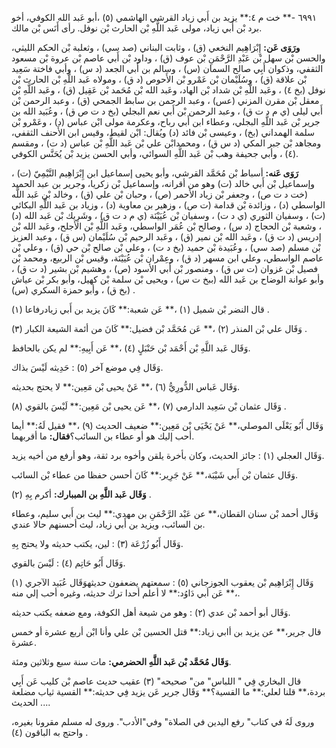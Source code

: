 ٦٩٩١ -** خت م ٤:** يزيد بن أَبي زياد القرشي الهاشمي (٥) ،أبو عَبد الله الكوفي، أخو برد بْن أَبي زياد، مولى عَبد اللَّهِ بْن الحارث بْن نوفل. رأى أَنَس بْن مالك.

**ورَوَى عَن:** إِبْرَاهِيم النخعي (ق) ، وثابت البناني (صد سي) ، وثعلبة بْن الحكم الليثي، والحسن بْن سهل بْن عَبْدِ الرَّحْمَنِ بْن عوف (ق) ، وداود بْن أَبي عاصم بْن عروة بْن مسعود الثقفي، وذكوان أَبِي صالح السمان (س) ، وسالم بن أَبي الجعد (د س) ، وأبي فاختة سَعِيد بْن علاقة (ق) ، وسُلَيْمان بْن عَمْرو بْن الأَحوص (د ق) ، ومولاه عَبد اللَّهِ بْن الحارث بْن نوفل (بخ ٤) ، وعَبد اللَّهِ بْن شداد بْن الهاد، وعَبد الله بْن مُحَمد بْن عَقِيل (ق) ، وعَبد اللَّهِ بْن معقل بْن مقرن المزني (عس) ، وعبد الرحمن بن سابط الجمحي (ق) ، وعبد الرحمن بْن أَبي ليلى (ي م د ت ق) ، وعبد الرحمن بْن أَبي نعم البجلي (بخ د ت ص ق) ، وعُبَيد الله بن جرير بْن عَبد اللَّهِ البجلي، وعطاء ابن أَبي رباح، وعكرمة مولى ابْن عباس (د) ، وعَمْرو بْن سلمة الهمداني (بخ) ، وعيسى بْن فائد (د) ويُقال: ابْن لقيط، وقيس ابن الأَحنف الثقفي، ومجاهد بْن جبر المكي (د س ق) ، ومحمدابْن علي بْن عَبد اللَّهِ بْن عباس (د ت) ، ومقسم (٤) ، وأبي جحيفة وهب بْن عَبد اللَّهِ السوائي، وأبي الحسن يزيد بْن يُحَنَّس الكوفي.

**رَوَى عَنه:** أسباط بْن مُحَمَّد القرشي، وأبو يحيى إسماعيل ابن إِبْرَاهِيم التَّيْمِيّ (ت) ، وإسماعيل بْن أَبي خالد (ت) وهو من أقرانه، وإسماعيل بْن زكريا، وجرير بن عبد الحميد (خت د ت ص) ، وجعفر بْن زياد الأحمر (ص) ، وحبان بْن علي (ق) ، وخالد بْن عَبد اللَّه الواسطي (د) ، وزائدة بْن قدامة (ت ص) ، وزهير بن معاوية (د) ، وزياد بن عَبد اللَّهِ البكائي (ت) ، وسفيان الثوري (ي د ت) ، وسفيان بْن عُيَيْنَة (ي م د ت ق) ، وشَرِيك بْن عَبد الله (د) ، وشعبة بْن الحجاج (د س) ، وصالح بْن عُمَر الواسطي، وعَبد اللَّهِ بْن الأجلح، وعَبد الله بْن إدريس (د ت ق) ، وعَبد الله بْن نمير (ق) ، وعَبد الرحيم بْن سُلَيْمان (س ق) ، وعبد العزيز بْن مسلم (صد سي) ، وعُبَيدة بْن حميد (بخ د ت) ، وعلي بْن صالح بْن حي (ق) ، وعلي بْن عاصم الواسطي، وعلي ابن مسهر (د ق) ، وعِمْران بْن عُيَيْنَة، وقيس بْن الربيع، ومحمد بْن فصيل بْن غزوان (ت س ق) ، ومنصور بْن أَبي الأسود (ص) ، وهشيم بْن بشير (د ت ق) ، وأبو عوانة الوضاح بن عَبد الله (ببخ ت س) ، ويحيى بْن سلمة بْن كهيل، وأبو بكر بْن عياش (بخ ق) ، وأبو حمزة السكري (س) .

قال النضر بْن شميل (١) ،** عَن شعبة:** كَانَ يزيد بن أَبي زيادرفاعا (١) .

وَقَال علي بْن المنذر (٢) ،** عَن مُحَمَّد بْن فضيل:** كَانَ من أئمة الشيعة الكبار (٣) .

وَقَال عَبد اللَّهِ بْن أَحْمَد بْن حَنْبَلٍ (٤) ،** عَن أَبِيهِ:** لم يكن بالحافظ.

وَقَال فِي موضع آخر (٥) : حَدِيثه لَيْسَ بذاك.

وَقَال عَباس الدُّورِيُّ (٦) ،** عَنْ يحيى بْن مَعِين:** لا يحتج بحديثه.

وَقَال عثمان بْن سَعِيد الدارمي (٧) ،** عَن يحيى بْن مَعِين:** لَيْسَ بالقوي (٨) .

وَقَال أَبُو يَعْلَى الموصلي،** عَنْ يَحْيَى بْن مَعِين:** ضعيف الحديث (٩) ،** فقيل لَهُ:** أيما أحب إليك هو أو عطاء بن السائب؟**فقال:** ما أقربهما.

وَقَال العجلي (١) : جائز الحديث، وكان بأخرة يلقن وأخوه برد ثقة، وهو أرفع من أخيه يزيد.

وَقَال عثمان بْن أَبي شَيْبَة،** عَنْ جَرِير:** كَانَ أحسن حفظا من عطاء بْن السائب.

**وَقَال عَبد اللَّهِ بن المببارك:** أكرم بِهِ (٢) .

وَقَال أحمد بْن سنان القطان،** عن عَبْد الرَّحْمَنِ بن مهدي:** ليث بن أَبي سليم، وعطاء بن السائب، ويزيد بن أَبي زياد، ليث أحسنهم حالا عندي.

وَقَال أَبُو زُرْعَة (٣) : لين، يكتب حديثه ولا يحتج بِهِ.

وَقَال أَبُو حَاتِم (٤) : لَيْسَ بالقوي.

وَقَال إِبْرَاهِيم بْن يعقوب الجوزجاني (٥) : سمعتهم يضعفون حديثهوَقَال عُبَيد الآجري (١) ،** عَن أبي دَاوُد:** لا أعلم أحدا ترك حديثه، وغيره أحب إلي منه.

وَقَال أبو أحمد بْن عدي (٢) : وهو من شيعة أهل الكوفة، ومع ضعفه يكتب حديثه.

قال جرير،** عن يزيد بن أابي زياد:** قتل الحسين بْن علي وأنا ابْن أربع عشرة أو خمس عشرة.

**وَقَال مُحَمَّد بْن عَبد اللَّهِ الحضرمي:** مات سنة سبع وثلاثين ومئة.

قال البخاري فِي " اللباس" من" صحيحه" (٣) عقيب حديث عاصم بْن كليب عَن أَبِي بردة،** قلنا لعلي:** ما القسية؟** وَقَال جرير عَن يزيد فِي حديثه:** القسية ثياب مضلعة ... الحديث.

وروى لَهُ في كتاب" رفع اليدين في الصلاة" وفي"الأدب". وروى له مسلم مقرونا بغيره، واحتج به الباقون (٤) .